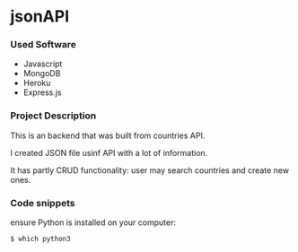 # jsonAPI


### Used Software

  - Javascript
  - MongoDB
  - Heroku
  - Express.js
 

 ### Project Description

This is an backend that was built from countries API. 

I created JSON file usinf API with a lot of information.

It has partly CRUD functionality: user may search countries and create new ones.  



### Code snippets

ensure Python is installed on your computer:

```sh
$ which python3
```


